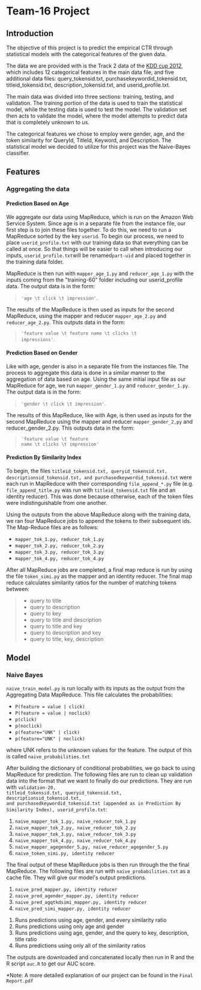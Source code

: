 Team-16 Project
=============

Introduction
-------------
The objective of this project is to predict the empirical CTR through statistical models with the categorical features of the given data.

The data we are provided with is the Track 2 data of the [KDD cup 2012](https://www.kddcup2012.org/c/kddcup2012-track2), which includes 12 categorical features in the main data file, and five additional data files: query_tokensid.txt, purchasekeywordid_tokensid.txt, titleid_tokensid.txt, description_tokensid.txt, and userid_profile.txt.

The main data was divided into three sections: training, testing, and validation. The training portion of the data is used to train the statistical model, while the testing data is used to test the model. The validation set then acts to validate the model, where the model attempts to predict data that is completely unknown to us.

The categorical features we chose to employ were gender, age, and the token similarity for QueryId, TitleId, Keyword, and Description. The statistical model we decided to utilize for this project was the Naive-Bayes classifier.


Features
-------------
### Aggregating the data
#### Prediction Based on Age


We aggregate our data using MapReduce, which is run on the Amazon Web Service System. Since age is in a separate file from the instance file, our first step is to join these files together. To do this, we need to run a MapReduce sorted by the key <code>userid</code>. To begin our process, we need to place <code>userid_profile.txt</code> with our training data so that everything can be called at once. So that things will be easier to call when introducing our inputs, <code>userid_profile.txt</code>will be renamed<code>part-uid</code> and placed together in the training data folder.

MapReduce is then run with <code>mapper_age_1.py</code> and <code>reducer_age_1.py</code> with the inputs coming from the "training-60" folder including our userid_profile data. The output data is in the form:
    <blockquote>
        <code>'age \t click \t impression'</code>.
    </blockquote>

The results of the MapReduce is then used as inputs for the second MapReduce, using the mapper and reducer <code>mapper_age_2.py</code> and <code>reducer_age_2.py</code>. This outputs data in the form:
    <blockquote>
        <code>'feature value \t feature name \t clicks \t impressions'</code>.
    </blockquote>


#### Prediction Based on Gender

Like with age, gender is also in a separate file from the instances file. The process to aggregate this data is done in a similar manner to the aggregation of data based on age. Using the same initial input file as our MapReduce for age, we run <code>mapper_gender_1.py</code> and <code>reducer_gender_1.py</code>. The output data is in the form:
    <blockquote>
        <code>'gender \t click \t impression'</code>.
    </blockquote>

The results of this MapReduce, like with Age, is then used as inputs for the second MapReduce using the mapper and reducer <code>mapper_gender_2,py</code> and reducer_gender_2.py</code>. This outputs data in the form:
    <blockquote>
        <code>'feature value \t feature name \t clicks \t impression'</code>
    </blockquote>

#### Prediction By Similarity Index

To begin, the files <code>titleid_tokensid.txt, queryid_tokensid.txt, descriptionsid_tokensid.txt, and purchasedkeywordid_tokensid.txt</code> were each run in MapReduce with their corresponding <code>file_append_*.py</code> file (e.g. <code>file_append_title.py</code> was run with <code>titleid_tokensid.txt</code> file and an identity reducer). This was done because otherwise, each of the token files were indistinguishable from one another.

Using the outputs from the above MapReduce along with the training data, we ran four MapReduce jobs to append the tokens to their subsequent ids. The Map-Reduce files are as follows:
<ul>
    <li><code>mapper_tok_1.py, reducer_tok_1.py</code></li>
    <li><code>mapper_tok_2.py, reducer_tok_2.py</code></li>
    <li><code>mapper_tok_3.py, reducer_tok_3.py</code></li>
    <li><code>mapper_tok_4.py, reducer_tok_4.py</code></li>
</ul>

After all MapReduce jobs are completed, a final map reduce is run by using the file <code>token_simi.py</code> as the mapper and an identity reducer. The final map reduce calculates similarity ratios for the number of matching tokens between:
<blockquote>
    <ul>
        <li>query to title</li>
        <li>query to description</li>
        <li>query to key</li>
        <li>query to title and description</li>
        <li>query to title and key</li>
        <li>query to description and key</li>
        <li>query to title, key, description</li>
    </ul>
</blockquote>



Model
-------------
### Naive Bayes


<code>naive_train_model.py</code> is run locally with its inputs as the output from the Aggregating Data MapReduce. This file calculates the probabilities:
<ul>
    <li><code>P(feature = value | click)</code></li>
    <li><code>P(feature = value | noclick)</code></li>
    <li><code>p(click)</code></li>
    <li><code>p(noclick)</code></li>
    <li><code>p(feature="UNK" | click)</code></li>
    <li><code>p(feature="UNK" | noclick)</code></li>
</ul>
where UNK refers to the unknown values for the feature.
The output of this is called <code>naive_probabilities.txt</code>



After building the dictionary of conditional probabilities, we go back to using MapReduce for prediction.
The following files are run to clean up validation data into the format that we want to finally do our predictions. They are run with <code>validation-20, titleid_tokensid.txt, queryid_tokensid.txt, descriptionsid_tokensid.txt, and purchasedkeywordid_tokensid.txt (appended as in Prediction By Similarity Index), userid_profile.txt</code>:

<ol>
    <li><code>naive_mapper_tok_1.py, naive_reducer_tok_1.py</code></li>
    <li><code>naive_mapper_tok_2.py, naive_reducer_tok_2.py</code></li>
    <li><code>naive_mapper_tok_3.py, naive_reducer_tok_3.py</code></li>
    <li><code>naive_mapper_tok_4.py, naive_reducer_tok_4.py</code></li>
    <li><code>naive_mapper_agegender_5.py, naive_reducer_agegender_5.py</code></li>
    <li><code>naive_token_simi.py, identity reducer</code></li>
</ol>

The final output of these MapReduce jobs is then run through the the final MapReduce. The following files are run with <code>naive_probabilities.txt</code> as a cache file. They will give our model's output predictions.
<ol>
    <li><code>naive_pred_mapper.py, identity reducer</code></li>
    <li><code>naive_pred_agender_mapper.py, identity reducer</code></li>
    <li><code>naive_pred_agqtkdsimi_mapper.py, identity reducer</code></li>
    <li><code>naive_pred_simi_mapper.py, identity reducer</code></li>
</ol>

1. Runs predictions using age, gender, and every similarity ratio
2. Runs predictions using only age and gender
3. Runs predictions using age, gender, and the query to key, description, title ratio
4. Runs predictions using only all of the similarity ratios

The outputs are downloaded and concatenated locally then run in R and the R script <code>auc.R</code> to get our AUC score.

<span style='text-size:8px;'>
    *Note: A more detailed explanation of our project can be found in the <code>Final Report.pdf</code>
</span>
